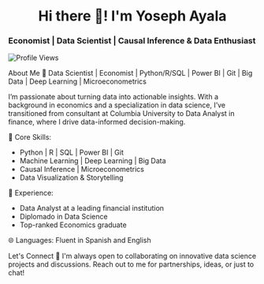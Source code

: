 <h1 align="center">Hi there 👋! I'm Yoseph Ayala</h1> <h3 align="left">Economist | Data Scientist | Causal Inference & Data Enthusiast</h3> <p align="left"> <img src="https://komarev.com/ghpvc/?username=Yoseph10&label=Profile%20views&color=0e75b6&style=flat" alt="Profile Views"/> </p>
About Me
🚀 Data Scientist | Economist | Python/R/SQL | Power BI | Git | Big Data | Deep Learning | Microeconometrics

I’m passionate about turning data into actionable insights. With a background in economics and a specialization in data science, I’ve transitioned from consultant at Columbia University to Data Analyst in finance, where I drive data-informed decision-making.

💼 Core Skills:
- Python | R | SQL | Power BI | Git
- Machine Learning | Deep Learning | Big Data
- Causal Inference | Microeconometrics
- Data Visualization & Storytelling
  
💼 Experience:
- Data Analyst at a leading financial institution
- Diplomado in Data Science
- Top-ranked Economics graduate

🌐 Languages: Fluent in Spanish and English

Let's Connect
🔗 I'm always open to collaborating on innovative data science projects and discussions. Reach out to me for partnerships, ideas, or just to chat!


